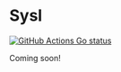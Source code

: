 # Sysl

[![GitHub Actions Go status](https://github.com/arr-ai/wbnf/workflows/go/badge.svg)](.)


Coming soon!